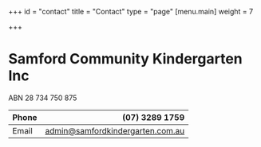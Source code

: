 +++
id = "contact"
title = "Contact"
type = "page"
[menu.main]
weight = 7

+++
# Samford Community Kindergarten Inc
ABN 28 734 750 875

| Phone | (07) 3289 1759 |
|----------|-------------------------------------------------------------------------------:|
| Email |   admin@samfordkindergarten.com.au |
